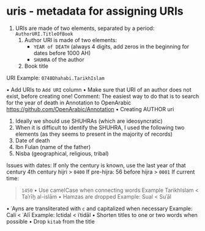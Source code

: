 # uris - metadata for assigning URIs

 1. URIs are made of two elements, separated by a period: `AuthorURI.TitleOfBook`
	1. Author URI is made of two elements: 
		- `YEAR of DEATH` (always 4 digits, add zeros in the beginning for dates before 1000 AH)
		- `SHUHRA` of the author
	2. Book title  URI Example: `0748Dhahabi.TarikhIslam`  • Add URIs to `Add URI` column • Make sure that URI of an author does not exist, before creating one!  Comment: The easiest way to do that is to search for the year of death in Annotation to OpenArabic  https://github.com/OpenArabic/Annotation • Creating AUTHOR uri  1. Ideally we should use SHUHRAs (which are ideosyncratic)  2. When it is difficult to identify the SHUHRA, I used the following two elements (as they seems to present in the majority of records)  0. Date of death  1. Ibn Fulan (name of the father)  2. Nisba (geographical, religious, tribal)   Issues with dates:  If only the century is known, use the last year of that century  4th century hijri > `0400`  If pre-hijra:  56 before hijra > `0001`  If current time:  > `1450` • Use camelCase when connecting words  Example TarikhIslam < Taʾrīḫ al-islām • Hamzas are dropped  Example: Sual < Suʾāl  • ʿAyns are transliterated with `c` and capitalized when necessary  Example: Cali < ʿAlī  Example: Ictidal < iʿtidāl • Shorten titles to one or two words when possible • Drop `kitab` from the title  